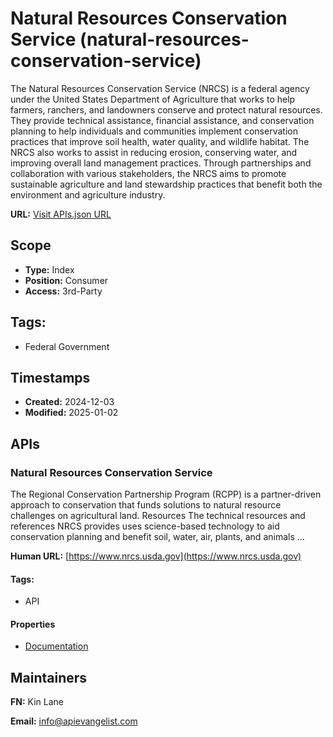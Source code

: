 # Natural Resources Conservation Service (natural-resources-conservation-service)
The Natural Resources Conservation Service (NRCS) is a federal agency under the United States Department of Agriculture that works to help farmers, ranchers, and landowners conserve and protect natural resources. They provide technical assistance, financial assistance, and conservation planning to help individuals and communities implement conservation practices that improve soil health, water quality, and wildlife habitat. The NRCS also works to assist in reducing erosion, conserving water, and improving overall land management practices. Through partnerships and collaboration with various stakeholders, the NRCS aims to promote sustainable agriculture and land stewardship practices that benefit both the environment and agriculture industry.

**URL:** [Visit APIs.json URL](
https://raw.githubusercontent.com/api-evangelist/natural-resources-conservation-service/refs/heads/main/apis.yml)

## Scope

- **Type:** Index 
- **Position:** Consumer 
- **Access:** 3rd-Party 

## Tags:

 - Federal Government

## Timestamps

- **Created:** 2024-12-03 
- **Modified:** 2025-01-02 

## APIs

### Natural Resources Conservation Service

The Regional Conservation Partnership Program (RCPP) is a partner-driven
approach to conservation that funds solutions to natural resource
challenges on agricultural land. Resources The technical resources and
references NRCS provides uses science-based technology to aid conservation
planning and benefit soil, water, air, plants, and animals ...

**Human URL:** [https://www.nrcs.usda.gov](https://www.nrcs.usda.gov)


#### Tags:

 - API

#### Properties

- [Documentation](https://www.nrcs.usda.gov)

## Maintainers

**FN:** Kin Lane

**Email:** info@apievangelist.com

